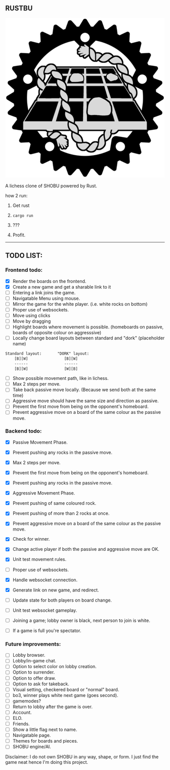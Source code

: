 ## RUSTBU

![Logo](assets/RUSTBU.png)

A lichess clone of SHOBU powered by Rust.

how 2 run:

1. Get rust

2. `cargo run`

3. ???

4. Profit.

---

## TODO LIST:

### Frontend todo:

- [x] Render the boards on the frontend.
- [x] Create a new game and get a sharable link to it
- [ ] Entering a link joins the game.
- [ ] Navigatable Menu using mouse.
- [ ] Mirror the game for the white player. (i.e. white rocks on bottom)
- [ ] Proper use of websockets.
- [ ] Move using clicks
- [ ] Move by dragging
- [ ] Highlight boards where movement is possible. (homeboards on passive, boards of opposite colour on aggresssive)
- [ ] Locally change board layouts between standard and "dork" (placeholder name)
```
Standard layout:       "DORK" layout:
    [B][W]                [B][W]
    ------                ------
    [B][W]                [W][B]
```
- [ ] Show possible movement path, like in lichess.
- [ ] Max 2 steps per move.
- [ ] Take back passive move locally. (Because we send both at the same time)
- [ ] Aggressive move should have the same size and direction as passive.
- [ ] Prevent the first move from being on the opponent's homeboard.
- [ ] Prevent aggressive move on a board of the same colour as the passive move.

### Backend todo:

- [x] Passive Movement Phase.
- [x] Prevent pushing any rocks in the passive move.
- [x] Max 2 steps per move.
- [x] Prevent the first move from being on the opponent's homeboard.
- [x] Prevent pushing any rocks in the passive move.

- [x] Aggressive Movement Phase.
- [x] Prevent pushing of same coloured rock.
- [x] Prevent pushing of more than 2 rocks at once.
- [x] Prevent aggressive move on a board of the same colour as the passive move.
- [x] Check for winner.
- [x] Change active player if both the passive and aggressive move are OK.
- [x] Unit test movement rules.

- [ ] Proper use of websockets.
- [x] Handle websocket connection.
- [x] Generate link on new game, and redirect.
- [ ] Update state for both players on board change.
- [ ] Unit test websocket gameplay.
- [ ] Joining a game; lobby owner is black, next person to join is white.
- [ ] If a game is full you're spectator.


### Future improvements:

- [ ] Lobby browser.
- [ ] Lobby/in-game chat.
- [ ] Option to select color on lobby creation.
- [ ] Option to surrender.
- [ ] Option to offer draw.
- [ ] Option to ask for takeback.
- [ ] Visual setting, checkered board or "normal" board.
- [ ] bo3, winner plays white next game (goes second).
- [ ] gamemodes?
- [ ] Return to lobby after the game is over.
- [ ] Account.
- [ ] ELO.
- [ ] Friends.
- [ ] Show a little flag next to name.
- [ ] Navigatable page.
- [ ] Themes for boards and pieces.
- [ ] SHOBU engine/AI.

Disclaimer: I do not own SHOBU in any way, shape, or form.  I just find the game neat hence I'm doing this project.

